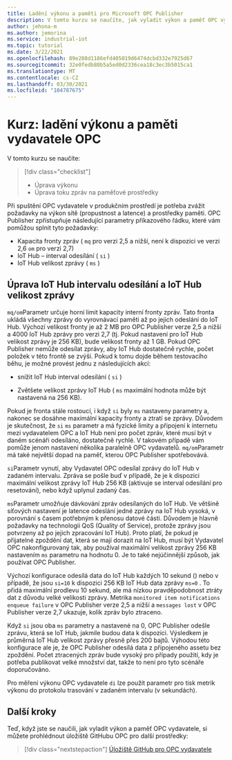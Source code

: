 ```yaml
---
title: Ladění výkonu a paměti pro Microsoft OPC Publisher
description: V tomto kurzu se naučíte, jak vyladit výkon a paměť OPC vydavatele.
author: jehona-m
ms.author: jemorina
ms.service: industrial-iot
ms.topic: tutorial
ms.date: 3/22/2021
ms.openlocfilehash: 89e288d1186efd405019d6474dcbd332e7925d67
ms.sourcegitcommit: 32e0fedb80b5a5ed0d2336cea18c3ec3b5015ca1
ms.translationtype: MT
ms.contentlocale: cs-CZ
ms.lasthandoff: 03/30/2021
ms.locfileid: "104787675"
---
```

# <a name="tutorial-tune-the-opc-publisher-performance-and-memory"></a>Kurz: ladění výkonu a paměti vydavatele OPC

V tomto kurzu se naučíte:

> [!div class="checklist"]
> * Úprava výkonu
> * Úprava toku zpráv na paměťové prostředky

Při spuštění OPC vydavatele v produkčním prostředí je potřeba zvážit požadavky na výkon sítě (propustnost a latence) a prostředky paměti. OPC Publisher zpřístupňuje následující parametry příkazového řádku, které vám pomůžou splnit tyto požadavky:

* Kapacita fronty zpráv ( `mq` pro verzi 2,5 a nižší, není k dispozici ve verzi 2,6 `om` pro verzi 2,7)
* IoT Hub – interval odesílání ( `si` )
* IoT Hub velikost zprávy ( `ms` )

## <a name="adjusting-iot-hub-send-interval-and-iot-hub-message-size"></a>Úprava IoT Hub intervalu odesílání a IoT Hub velikost zprávy

`mq/om`Parametr určuje horní limit kapacity interní fronty zpráv. Tato fronta ukládá všechny zprávy do vyrovnávací paměti až po jejich odeslání do IoT Hub. Výchozí velikost fronty je až 2 MB pro OPC Publisher verze 2,5 a nižší a 4000 IoT Hub zprávy pro verzi 2,7 (tj. Pokud nastavení pro IoT Hub velikost zprávy je 256 KB), bude velikost fronty až 1 GB. Pokud OPC Publisher nemůže odesílat zprávy, aby IoT Hub dostatečně rychle, počet položek v této frontě se zvýší. Pokud k tomu dojde během testovacího běhu, je možné provést jednu z následujících akcí:

* snížit IoT Hub interval odesílání ( `si` )

* Zvětšete velikost zprávy IoT Hub ( `ms` maximální hodnota může být nastavená na 256 KB).

Pokud je fronta stále rostoucí, i když `si` byly `ms` nastaveny parametry a, nakonec se dosáhne maximální kapacity fronty a ztratí se zprávy. Důvodem je skutečnost, že `si` `ms` parametr a má fyzické limity a připojení k internetu mezi vydavatelem OPC a IoT Hub není pro počet zpráv, které musí být v daném scénáři odesíláno, dostatečně rychlé. V takovém případě vám pomůže jenom nastavení několika paralelně OPC vydavatelů. `mq/om`Parametr má také největší dopad na paměť, kterou OPC Publisher spotřebovává. 

`si`Parametr vynutí, aby Vydavatel OPC odesílal zprávy do IoT Hub v zadaném intervalu. Zpráva se pošle buď v případě, že je k dispozici maximální velikost zprávy IoT Hub 256 KB (aktivuje se interval odesílání pro resetování), nebo když uplynul zadaný čas.

`ms`Parametr umožňuje dávkování zpráv odesílaných do IoT Hub. Ve většině síťových nastavení je latence odeslání jedné zprávy na IoT Hub vysoká, v porovnání s časem potřebným k přenosu datové části. Důvodem je hlavně požadavky na technologii QoS (Quality of Service), protože zprávy jsou potvrzeny až po jejich zpracování IoT Hub). Proto platí, že pokud je přijatelné zpoždění dat, která se mají dorazit na IoT Hub, musí být Vydavatel OPC nakonfigurovaný tak, aby používal maximální velikost zprávy 256 KB nastavením `ms` parametru na hodnotu 0. Je to také nejúčinnější způsob, jak používat OPC Publisher.

Výchozí konfigurace odesílá data do IoT Hub každých 10 sekund () nebo v případě, že jsou `si=10` k dispozici 256 KB IoT Hub data zprávy `ms=0` . To přidá maximální prodlevu 10 sekund, ale má nízkou pravděpodobnost ztráty dat z důvodu velké velikosti zprávy. Metrika `monitored item notifications enqueue failure`  v OPC Publisher verze 2,5 a nižší a `messages lost` v OPC Publisher verze 2,7 ukazuje, kolik zpráv bylo ztraceno.

Když `si` jsou oba `ms` parametry a nastavené na 0, OPC Publisher odešle zprávu, která se IoT Hub, jakmile budou data k dispozici. Výsledkem je průměrná IoT Hub velikost zprávy přesně přes 200 bajtů. Výhodou této konfigurace ale je, že OPC Publisher odesílá data z připojeného assetu bez zpoždění. Počet ztracených zpráv bude vysoký pro případy použití, kdy je potřeba publikovat velké množství dat, takže to není pro tyto scénáře doporučováno.

Pro měření výkonu OPC vydavatele `di` lze použít parametr pro tisk metrik výkonu do protokolu trasování v zadaném intervalu (v sekundách).

## <a name="next-steps"></a>Další kroky
Teď, když jste se naučili, jak vyladit výkon a paměť OPC vydavatele, si můžete prohlédnout úložiště GitHubu OPC pro další prostředky:

> [!div class="nextstepaction"]
> [Úložiště GitHub pro OPC vydavatele](https://github.com/Azure/Industrial-IoT)
